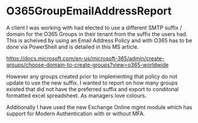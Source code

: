# O365GroupEmailAddressReport

A client I was working with had elected to use a different SMTP suffix / domain for the O365 Groups in their tenant from the suffix the users had.  This is acheived by using an Email Address Policy and with O365 has to be done via PowerShell and is detailed in this MS article.

<https://docs.microsoft.com/en-us/microsoft-365/admin/create-groups/choose-domain-to-create-groups?view=o365-worldwide>

However any groups created prior to implementing that policy do not update to use the new suffix. I wanted to report on how many groups existed that did not have the preferred suffix and export to conditonal formatted excel spreadsheet. As managers love colours.

Additionally I have used the new Exchange Online mgmt module which has support for Modern Authentication with or without MFA.
